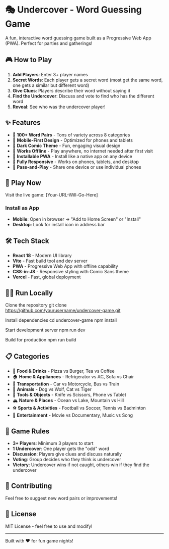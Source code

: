 # 🎭 Undercover - Word Guessing Game

A fun, interactive word guessing game built as a Progressive Web App (PWA). Perfect for parties and gatherings!

## 🎮 How to Play

1. **Add Players**: Enter 3+ player names
2. **Secret Words**: Each player gets a secret word (most get the same word, one gets a similar but different word)
3. **Give Clues**: Players describe their word without saying it
4. **Find the Undercover**: Discuss and vote to find who has the different word
5. **Reveal**: See who was the undercover player!

## ✨ Features

- 🎯 **100+ Word Pairs** - Tons of variety across 8 categories
- 📱 **Mobile-First Design** - Optimized for phones and tablets
- 🌙 **Dark Comic Theme** - Fun, engaging visual design
- 📴 **Works Offline** - Play anywhere, no internet needed after first visit
- 📲 **Installable PWA** - Install like a native app on any device
- 🎨 **Fully Responsive** - Works on phones, tablets, and desktop
- 🔄 **Pass-and-Play** - Share one device or use individual phones

## 🚀 Play Now

Visit the live game: [Your-URL-Will-Go-Here]

### Install as App
- **Mobile**: Open in browser → "Add to Home Screen" or "Install"
- **Desktop**: Look for install icon in address bar

## 🛠️ Tech Stack

- **React 18** - Modern UI library
- **Vite** - Fast build tool and dev server
- **PWA** - Progressive Web App with offline capability
- **CSS-in-JS** - Responsive styling with Comic Sans theme
- **Vercel** - Fast, global deployment

## 🏃‍♂️ Run Locally

Clone the repository
git clone https://github.com/yourusername/undercover-game.git

Install dependencies
cd undercover-game
npm install

Start development server
npm run dev

Build for production
npm run build


## 📋 Categories

- 🍕 **Food & Drinks** - Pizza vs Burger, Tea vs Coffee
- 🏠 **Home & Appliances** - Refrigerator vs AC, Sofa vs Chair  
- 🚗 **Transportation** - Car vs Motorcycle, Bus vs Train
- 🦁 **Animals** - Dog vs Wolf, Cat vs Tiger
- 🔧 **Tools & Objects** - Knife vs Scissors, Phone vs Tablet
- 🏔️ **Nature & Places** - Ocean vs Lake, Mountain vs Hill
- ⚽ **Sports & Activities** - Football vs Soccer, Tennis vs Badminton
- 🎨 **Entertainment** - Movie vs Documentary, Music vs Song

## 🎯 Game Rules

- **3+ Players**: Minimum 3 players to start
- **1 Undercover**: One player gets the "odd" word
- **Discussion**: Players give clues and discuss naturally
- **Voting**: Group decides who they think is undercover
- **Victory**: Undercover wins if not caught, others win if they find the undercover

## 🤝 Contributing

Feel free to suggest new word pairs or improvements!

## 📄 License

MIT License - feel free to use and modify!

---

Built with ❤️ for fun game nights!
